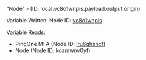 "Node" - (ID: local.vc8o1wnpis.payload.output.origin)

Variable Written:
Node ID: [vc8o1wnpis](../nodes/vc8o1wnpis.md)

Variable Reads:
* PingOne MFA (Node ID: [iru6qhsncf](../nodes/iru6qhsncf.md))
* Node (Node ID: [koamwnv0yf](../nodes/koamwnv0yf.md))
